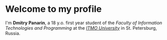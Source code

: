 # Welcome to my profile

I'm **Dmitry Panarin**, a 18 y.o. first year student of the *Faculty of Information Technologies and Programming* at the [*ITMO University*](https://en.itmo.ru/en/) in St. Petersburg, Russia.
